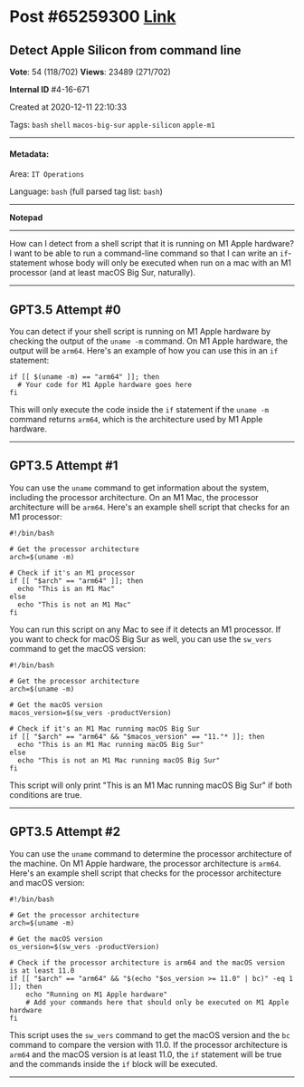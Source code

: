
# Post \#65259300 [Link](https://stackoverflow.com/questions/65259300/)

## Detect Apple Silicon from command line

**Vote**: 54 (118/702) **Views**: 23489 (271/702) 

**Internal ID** \#4-16-671

Created at 2020-12-11 22:10:33

Tags: `bash` `shell` `macos-big-sur` `apple-silicon` `apple-m1`

----------

#### Metadata:

Area: `IT Operations`

Language: `bash` (full parsed tag list: `bash`)

----------

**Notepad**


----------

How can I detect from a shell script that it is running on M1 Apple hardware?
I want to be able to run a command-line command so that I can write an `if`-statement whose body will only be executed when run on a mac with an M1 processor (and at least macOS Big Sur, naturally).


----------
        
## GPT3.5 Attempt \#0

You can detect if your shell script is running on M1 Apple hardware by checking the output of the `uname -m` command. On M1 Apple hardware, the output will be `arm64`. Here's an example of how you can use this in an `if` statement:

```
if [[ $(uname -m) == "arm64" ]]; then
  # Your code for M1 Apple hardware goes here
fi
```

This will only execute the code inside the `if` statement if the `uname -m` command returns `arm64`, which is the architecture used by M1 Apple hardware.

--------

## GPT3.5 Attempt \#1

You can use the `uname` command to get information about the system, including the processor architecture. On an M1 Mac, the processor architecture will be `arm64`. Here's an example shell script that checks for an M1 processor:

```
#!/bin/bash

# Get the processor architecture
arch=$(uname -m)

# Check if it's an M1 processor
if [[ "$arch" == "arm64" ]]; then
  echo "This is an M1 Mac"
else
  echo "This is not an M1 Mac"
fi
```

You can run this script on any Mac to see if it detects an M1 processor. If you want to check for macOS Big Sur as well, you can use the `sw_vers` command to get the macOS version:

```
#!/bin/bash

# Get the processor architecture
arch=$(uname -m)

# Get the macOS version
macos_version=$(sw_vers -productVersion)

# Check if it's an M1 Mac running macOS Big Sur
if [[ "$arch" == "arm64" && "$macos_version" == "11."* ]]; then
  echo "This is an M1 Mac running macOS Big Sur"
else
  echo "This is not an M1 Mac running macOS Big Sur"
fi
```

This script will only print "This is an M1 Mac running macOS Big Sur" if both conditions are true.

--------

## GPT3.5 Attempt \#2

You can use the `uname` command to determine the processor architecture of the machine. On M1 Apple hardware, the processor architecture is `arm64`. Here's an example shell script that checks for the processor architecture and macOS version:

```
#!/bin/bash

# Get the processor architecture
arch=$(uname -m)

# Get the macOS version
os_version=$(sw_vers -productVersion)

# Check if the processor architecture is arm64 and the macOS version is at least 11.0
if [[ "$arch" == "arm64" && "$(echo "$os_version >= 11.0" | bc)" -eq 1 ]]; then
    echo "Running on M1 Apple hardware"
    # Add your commands here that should only be executed on M1 Apple hardware
fi
```

This script uses the `sw_vers` command to get the macOS version and the `bc` command to compare the version with 11.0. If the processor architecture is `arm64` and the macOS version is at least 11.0, the `if` statement will be true and the commands inside the `if` block will be executed.

--------
